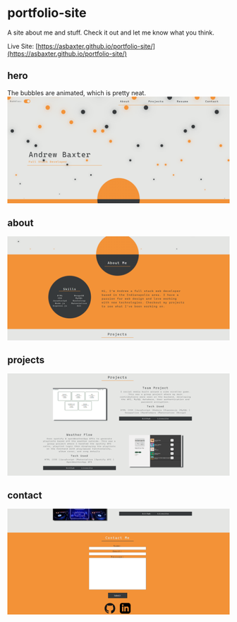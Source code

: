 # portfolio-site
A site about me and stuff. Check it out and let me know what you think.</br>

Live Site: [https://asbaxter.github.io/portfolio-site/](https://asbaxter.github.io/portfolio-site/)

## hero
The bubbles are animated, which is pretty neat.
![Hero Section Screenshot](./assets/images/hero-screenshot.png)

## about
![About Section Screenshot](./assets/images/about-screenshot.png)

## projects
![Projects Section Screenshot](./assets/images/projects-screenshot.png)

## contact
![Contact Section Screenshot](./assets/images/contact-screenshot.png)


